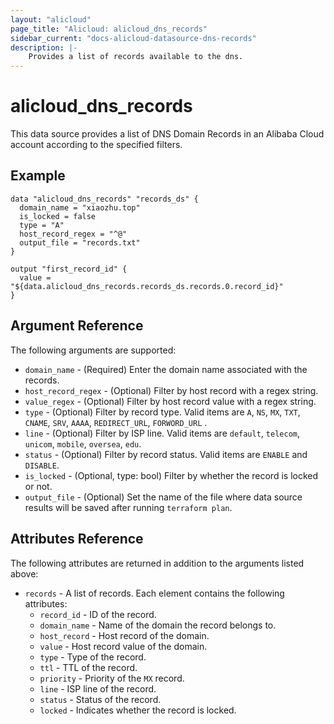 ```yaml
---
layout: "alicloud"
page_title: "Alicloud: alicloud_dns_records"
sidebar_current: "docs-alicloud-datasource-dns-records"
description: |-
    Provides a list of records available to the dns.
---
```


# alicloud\_dns\_records

This data source provides a list of DNS Domain Records in an Alibaba Cloud account according to the specified filters.

## Example

```
data "alicloud_dns_records" "records_ds" {
  domain_name = "xiaozhu.top"
  is_locked = false
  type = "A"
  host_record_regex = "^@"
  output_file = "records.txt"
}

output "first_record_id" {
  value = "${data.alicloud_dns_records.records_ds.records.0.record_id}"
}
```

## Argument Reference

The following arguments are supported:

* `domain_name` - (Required) Enter the domain name associated with the records.
* `host_record_regex` - (Optional) Filter by host record with a regex string. 
* `value_regex` - (Optional) Filter by host record value with a regex string. 
* `type` - (Optional) Filter by record type. Valid items are `A`, `NS`, `MX`, `TXT`, `CNAME`, `SRV`, `AAAA`, `REDIRECT_URL`, `FORWORD_URL` .
* `line` - (Optional) Filter by ISP line. Valid items are `default`, `telecom`, `unicom`, `mobile`, `oversea`, `edu`.
* `status` - (Optional) Filter by record status. Valid items are `ENABLE` and `DISABLE`.
* `is_locked` - (Optional, type: bool) Filter by whether the record is locked or not.
* `output_file` - (Optional) Set the name of the file where data source results will be saved after running `terraform plan`.


## Attributes Reference

The following attributes are returned in addition to the arguments listed above:

* `records` - A list of records. Each element contains the following attributes:
  * `record_id` - ID of the record.
  * `domain_name` - Name of the domain the record belongs to.
  * `host_record` - Host record of the domain.
  * `value` - Host record value of the domain.
  * `type` - Type of the record.
  * `ttl` - TTL of the record.
  * `priority` - Priority of the `MX` record.
  * `line` - ISP line of the record. 
  * `status` - Status of the record.
  * `locked` - Indicates whether the record is locked.